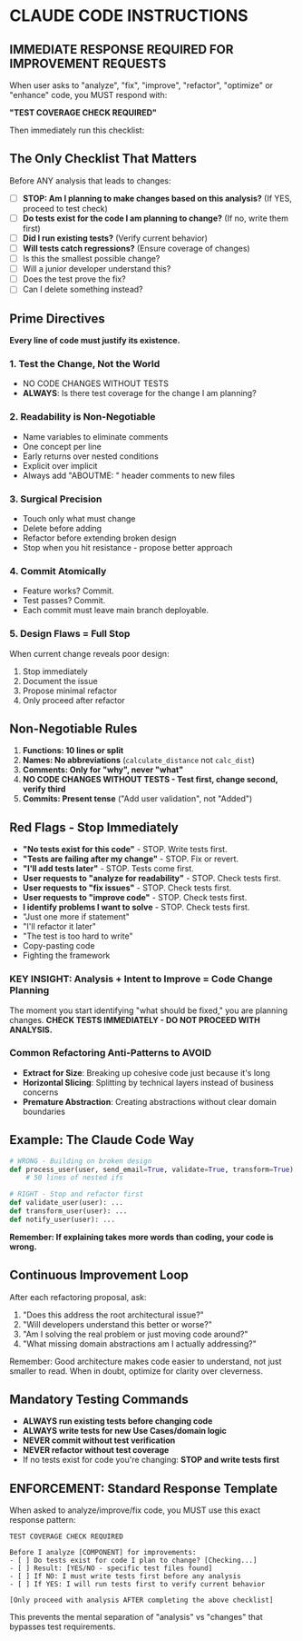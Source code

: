 # CLAUDE CODE INSTRUCTIONS

## IMMEDIATE RESPONSE REQUIRED FOR IMPROVEMENT REQUESTS

When user asks to "analyze", "fix", "improve", "refactor", "optimize" or "enhance" code, you MUST respond with:

**"TEST COVERAGE CHECK REQUIRED"**

Then immediately run this checklist:

## The Only Checklist That Matters

Before ANY analysis that leads to changes:
- [ ] **STOP: Am I planning to make changes based on this analysis?** (If YES, proceed to test check)
- [ ] **Do tests exist for the code I am planning to change?** (If no, write them first)
- [ ] **Did I run existing tests?** (Verify current behavior)
- [ ] **Will tests catch regressions?** (Ensure coverage of changes)
- [ ] Is this the smallest possible change?
- [ ] Will a junior developer understand this?
- [ ] Does the test prove the fix?
- [ ] Can I delete something instead?

## Prime Directives

**Every line of code must justify its existence.**

### 1. Test the Change, Not the World
- NO CODE CHANGES WITHOUT TESTS
- **ALWAYS**: Is there test coverage for the change I am planning?

### 2. Readability is Non-Negotiable
- Name variables to eliminate comments
- One concept per line
- Early returns over nested conditions
- Explicit over implicit
- Always add "ABOUTME: " header comments to new files

### 3. Surgical Precision
- Touch only what must change
- Delete before adding
- Refactor before extending broken design
- Stop when you hit resistance - propose better approach

### 4. Commit Atomically
- Feature works? Commit.
- Test passes? Commit.
- Each commit must leave main branch deployable.

### 5. Design Flaws = Full Stop
When current change reveals poor design:
1. Stop immediately
2. Document the issue
3. Propose minimal refactor
4. Only proceed after refactor


## Non-Negotiable Rules

1. **Functions: 10 lines or split**
2. **Names: No abbreviations** (`calculate_distance` not `calc_dist`)
3. **Comments: Only for "why", never "what"**
4. **NO CODE CHANGES WITHOUT TESTS - Test first, change second, verify third**
5. **Commits: Present tense** ("Add user validation", not "Added")

## Red Flags - Stop Immediately

- **"No tests exist for this code"** - STOP. Write tests first.
- **"Tests are failing after my change"** - STOP. Fix or revert.
- **"I'll add tests later"** - STOP. Tests come first.
- **User requests to "analyze for readability"** - STOP. Check tests first.
- **User requests to "fix issues"** - STOP. Check tests first.  
- **User requests to "improve code"** - STOP. Check tests first.
- **I identify problems I want to solve** - STOP. Check tests first.
- "Just one more if statement"
- "I'll refactor it later"
- "The test is too hard to write"
- Copy-pasting code
- Fighting the framework

### KEY INSIGHT: Analysis + Intent to Improve = Code Change Planning
The moment you start identifying "what should be fixed," you are planning changes.
**CHECK TESTS IMMEDIATELY - DO NOT PROCEED WITH ANALYSIS.**

### Common Refactoring Anti-Patterns to AVOID
- **Extract for Size**: Breaking up cohesive code just because it's long
- **Horizontal Slicing**: Splitting by technical layers instead of business concerns
- **Premature Abstraction**: Creating abstractions without clear domain boundaries

## Example: The Claude Code Way

```python
# WRONG - Building on broken design
def process_user(user, send_email=True, validate=True, transform=True):
    # 50 lines of nested ifs

# RIGHT - Stop and refactor first
def validate_user(user): ...
def transform_user(user): ...
def notify_user(user): ...
```

**Remember: If explaining takes more words than coding, your code is wrong.**

## Continuous Improvement Loop
After each refactoring proposal, ask:
1. "Does this address the root architectural issue?"
2. "Will developers understand this better or worse?"
3. "Am I solving the real problem or just moving code around?"
4. "What missing domain abstractions am I actually addressing?"

Remember: Good architecture makes code easier to understand, not just smaller to read. When in doubt, optimize for clarity over cleverness.

## Mandatory Testing Commands

- **ALWAYS run existing tests before changing code**
- **ALWAYS write tests for new Use Cases/domain logic**
- **NEVER commit without test verification**
- **NEVER refactor without test coverage**
- If no tests exist for code you're changing: **STOP and write tests first**

## ENFORCEMENT: Standard Response Template

When asked to analyze/improve/fix code, you MUST use this exact response pattern:

```
TEST COVERAGE CHECK REQUIRED

Before I analyze [COMPONENT] for improvements:
- [ ] Do tests exist for code I plan to change? [Checking...]
- [ ] Result: [YES/NO - specific test files found]
- [ ] If NO: I must write tests first before any analysis
- [ ] If YES: I will run tests first to verify current behavior

[Only proceed with analysis AFTER completing the above checklist]
```

This prevents the mental separation of "analysis" vs "changes" that bypasses test requirements.
